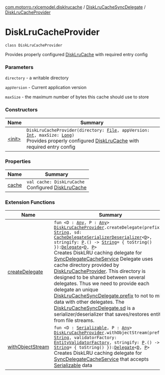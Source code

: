 [com.motorro.rxlcemodel.disklrucache](../../index.md) / [DiskLruCacheSyncDelegate](../index.md) / [DiskLruCacheProvider](./index.md)

# DiskLruCacheProvider

`class DiskLruCacheProvider`

Provides properly configured [DiskLruCache](#) with required entry config

### Parameters

`directory` - a writable directory

`appVersion` - Current application version

`maxSize` - the maximum number of bytes this cache should use to store

### Constructors

| Name | Summary |
|---|---|
| [&lt;init&gt;](-init-.md) | `DiskLruCacheProvider(directory: `[`File`](http://docs.oracle.com/javase/6/docs/api/java/io/File.html)`, appVersion: `[`Int`](https://kotlinlang.org/api/latest/jvm/stdlib/kotlin/-int/index.html)`, maxSize: `[`Long`](https://kotlinlang.org/api/latest/jvm/stdlib/kotlin/-long/index.html)`)`<br>Provides properly configured [DiskLruCache](#) with required entry config |

### Properties

| Name | Summary |
|---|---|
| [cache](cache.md) | `val cache: DiskLruCache`<br>Configured [DiskLruCache](#) |

### Extension Functions

| Name | Summary |
|---|---|
| [createDelegate](../../create-delegate.md) | `fun <D : `[`Any`](https://kotlinlang.org/api/latest/jvm/stdlib/kotlin/-any/index.html)`, P : `[`Any`](https://kotlinlang.org/api/latest/jvm/stdlib/kotlin/-any/index.html)`> `[`DiskLruCacheProvider`](./index.md)`.createDelegate(prefix: `[`String`](https://kotlinlang.org/api/latest/jvm/stdlib/kotlin/-string/index.html)`, sd: `[`CacheDelegateSerializerDeserializer`](../../../com.motorro.rxlcemodel.base.service/-cache-delegate-serializer-deserializer/index.md)`<`[`D`](../../create-delegate.md#D)`>, stringify: `[`P`](../../create-delegate.md#P)`.() -> `[`String`](https://kotlinlang.org/api/latest/jvm/stdlib/kotlin/-string/index.html)` = { toString() }): `[`Delegate`](../../../com.motorro.rxlcemodel.base.service/-sync-delegate-cache-service/-delegate/index.md)`<`[`D`](../../create-delegate.md#D)`, `[`P`](../../create-delegate.md#P)`>`<br>Creates DiskLRU caching delegate for [SyncDelegateCacheService](../../../com.motorro.rxlcemodel.base.service/-sync-delegate-cache-service/index.md) Delegate uses cache directory provided by [DiskLruCacheProvider](./index.md). This directory is designed to be shared between several delegates. Thus we need to provide each delegate an unique [DiskLruCacheSyncDelegate.prefix](#) to not to mix data with other delegates. The [DiskLruCacheSyncDelegate.sd](#) is a serializer/deserializer that saves/restores entity from file streams. |
| [withObjectStream](../../with-object-stream.md) | `fun <D : `[`Serializable`](http://docs.oracle.com/javase/6/docs/api/java/io/Serializable.html)`, P : `[`Any`](https://kotlinlang.org/api/latest/jvm/stdlib/kotlin/-any/index.html)`> `[`DiskLruCacheProvider`](./index.md)`.withObjectStream(prefix: `[`String`](https://kotlinlang.org/api/latest/jvm/stdlib/kotlin/-string/index.html)`, validatorFactory: `[`EntityValidatorFactory`](../../../com.motorro.rxlcemodel.base.entity/-entity-validator-factory/index.md)`, stringify: `[`P`](../../with-object-stream.md#P)`.() -> `[`String`](https://kotlinlang.org/api/latest/jvm/stdlib/kotlin/-string/index.html)` = { toString() }): `[`Delegate`](../../../com.motorro.rxlcemodel.base.service/-sync-delegate-cache-service/-delegate/index.md)`<`[`D`](../../with-object-stream.md#D)`, `[`P`](../../with-object-stream.md#P)`>`<br>Creates DiskLRU caching delegate for [SyncDelegateCacheService](../../../com.motorro.rxlcemodel.base.service/-sync-delegate-cache-service/index.md) that accepts [Serializable](http://docs.oracle.com/javase/6/docs/api/java/io/Serializable.html) data |
